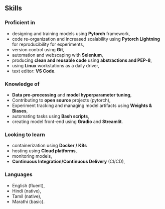 ## Skills

### Proficient in

- designing and training models using **Pytorch** framework,
- code re-organization and increased scalability using **Pytorch Lightning** for reproducibility for experiments,
- version control using **Git**,
- automation and webscaping with **Selenium**,
- producing **clean and reusable code** using **abstractions and PEP-8**,
- using **Linux** workstations as a daily driver,
- text editor: **VS Code**.

### Knowledge of

- **Data pre-processing** and **model hyperparameter tuning**,
- Contributing to **open source** projects (pytorch),
- Experiment tracking and managing model artifacts using **Weights & Biases**,
- automating tasks using **Bash scripts**,
- creating model front-end using **Gradio** and **Streamlit**.

### Looking to learn

- containerization using **Docker / K8s**
- hosting using **Cloud platforms**,
- monitoring models,
- **Continuous Integration/Continuous Delivery** (CI/CD),


### Languages

- English (fluent),
- Hindi (native),
- Tamil (native),
- Marathi (basic).